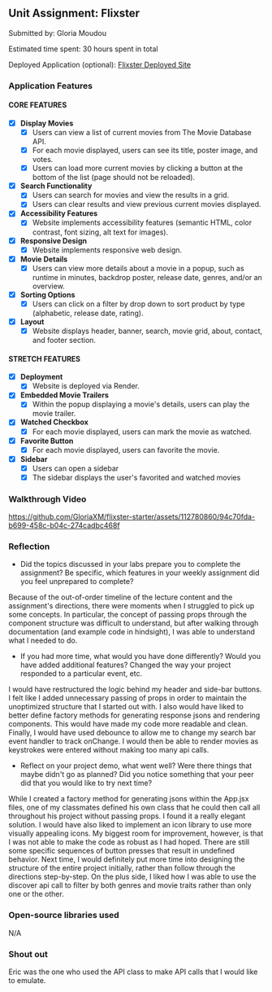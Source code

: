 ## Unit Assignment: Flixster

Submitted by: Gloria Moudou

Estimated time spent: 30 hours spent in total

Deployed Application (optional): [Flixster Deployed Site](https://flixster-starter-wlj1.onrender.com)

### Application Features

#### CORE FEATURES


- [x] **Display Movies**
  - [x] Users can view a list of current movies from The Movie Database API.
  - [x] For each movie displayed, users can see its title, poster image, and votes.
  - [x] Users can load more current movies by clicking a button at the bottom of the list (page should not be reloaded).
- [x] **Search Functionality**
  - [x] Users can search for movies and view the results in a grid.
  - [x] Users can clear results and view previous current movies displayed.
- [x] **Accessibility Features**
  - [x] Website implements accessibility features (semantic HTML, color contrast, font sizing, alt text for images).
- [x] **Responsive Design**
  - [x] Website implements responsive web design.
- [x] **Movie Details**
  - [x] Users can view more details about a movie in a popup, such as runtime in minutes, backdrop poster, release date, genres, and/or an overview.
- [x] **Sorting Options**
  - [x] Users can click on a filter by drop down to sort product by type (alphabetic, release date, rating).
- [x] **Layout**
  - [x] Website displays header, banner, search, movie grid, about, contact, and footer section.

#### STRETCH FEATURES

- [x] **Deployment**
  - [x] Website is deployed via Render.
- [x] **Embedded Movie Trailers**
  - [x] Within the popup displaying a movie's details, users can play the movie trailer.
- [x] **Watched Checkbox**
  - [x] For each movie displayed, users can mark the movie as watched.
- [x] **Favorite Button**
  - [x] For each movie displayed, users can favorite the movie.
- [x] **Sidebar**
  - [x] Users can open a sidebar
  - [x] The sidebar displays the user's favorited and watched movies

### Walkthrough Video


https://github.com/GloriaXM/flixster-starter/assets/112780860/94c70fda-b699-458c-b04c-274cadbc468f




### Reflection

* Did the topics discussed in your labs prepare you to complete the assignment? Be specific, which features in your weekly assignment did you feel unprepared to complete?

Because of the out-of-order timeline of the lecture content and the assignment's directions, there were moments when I struggled to pick up some concepts. In particular, the concept of passing props through the component structure was difficult to understand, but after walking through documentation (and example code in hindsight), I was able to understand what I needed to do.

* If you had more time, what would you have done differently? Would you have added additional features? Changed the way your project responded to a particular event, etc.

I would have restructured the logic behind my header and side-bar buttons. I felt like I added unnecessary passing of props in order to maintain the unoptimized structure that I started out with. I also would have liked to better define factory methods for generating response jsons and rendering components. This would have made my code more readable and clean. Finally, I would have used debounce to allow me to change my search bar event handler to track onChange. I would then be able to render movies as keystrokes were entered without making too many api calls.

* Reflect on your project demo, what went well? Were there things that maybe didn't go as planned? Did you notice something that your peer did that you would like to try next time?

While I created a factory method for generating jsons within the App.jsx files, one of my classmates defined his own class that he could then call all throughout his project without passing props. I found it a really elegant solution. I would have also liked to implement an icon library to use more visually appealing icons. My biggest room for improvement, however, is that I was not able to make the code as robust as I had hoped. There are still some specific sequences of button presses that result in undefined behavior. Next time, I would definitely put more time into designing the structure of the entire project initially, rather than follow through the directions step-by-step. On the plus side, I liked how I was able to use the discover api call to filter by both genres and movie traits rather than only one or the other.

### Open-source libraries used

N/A

### Shout out

Eric was the one who used the API class to make API calls that I would like to emulate.

